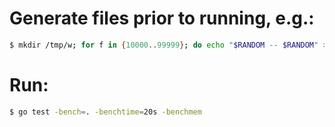 # Generate files prior to running, e.g.:
```bash
$ mkdir /tmp/w; for f in {10000..99999}; do echo "$RANDOM -- $RANDOM" > /tmp/w/$f.txt; done
```

# Run:
```bash
$ go test -bench=. -benchtime=20s -benchmem
```
